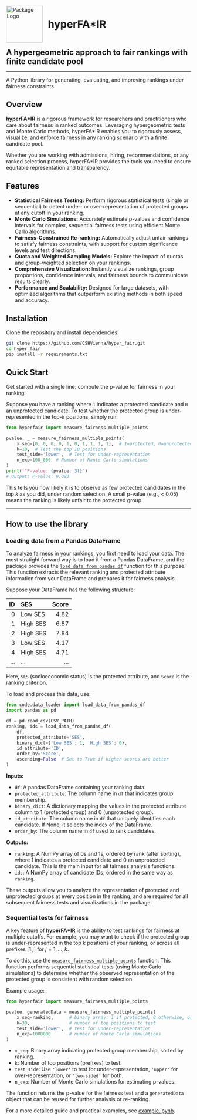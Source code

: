 <p align="left">
  <img src="logo.png" alt="Package Logo" width="100" style="vertical-align: middle; margin-right: 10px;"/>
  <span style="font-size: 2em; vertical-align: middle;"><strong>hyperFA*IR</strong></span>
</p>
<p align="left">
  <span style="font-size: 1.5em; vertical-align: top;"><strong>A hypergeometric approach to fair rankings with finite candidate
pool
</strong></span>
</p>

---
A Python library for generating, evaluating, and improving rankings under fairness constraints.

## Overview

**hyperFA*IR** is a rigorous framework for researchers and practitioners who care about fairness in ranked outcomes. Leveraging hypergeometric tests and Monte Carlo methods, hyperFA*IR enables you to rigorously assess, visualize, and enforce fairness in any ranking scenario with a finite candidate pool.

Whether you are working with admissions, hiring, recommendations, or any ranked selection process, hyperFA*IR provides the tools you need to ensure equitable representation and transparency.

## Features

- **Statistical Fairness Testing:** Perform rigorous statistical tests (single or sequential) to detect under- or over-representation of protected groups at any cutoff in your ranking.
- **Monte Carlo Simulations:** Accurately estimate p-values and confidence intervals for complex, sequential fairness tests using efficient Monte Carlo algorithms.
- **Fairness-Constrained Re-ranking:** Automatically adjust unfair rankings to satisfy fairness constraints, with support for custom significance levels and test directions.
- **Quota and Weighted Sampling Models:** Explore the impact of quotas and group-weighted selection on your rankings.
- **Comprehensive Visualization:** Instantly visualize rankings, group proportions, confidence intervals, and fairness bounds to communicate results clearly.
- **Performance and Scalability:** Designed for large datasets, with optimized algorithms that outperform existing methods in both speed and accuracy.


## Installation

Clone the repository and install dependencies:

```sh
git clone https://github.com/CSHVienna/hyper_fair.git
cd hyper_fair
pip install -r requirements.txt
```

## Quick Start

Get started with a single line: compute the p-value for fairness in your ranking!

Suppose you have a ranking where `1` indicates a protected candidate and `0` an unprotected candidate. To test whether the protected group is under-represented in the top-$k$ positions, simply run:

```python
from hyperfair import measure_fairness_multiple_points

pvalue, _ = measure_fairness_multiple_points(
    x_seq=[0, 0, 0, 0, 1, 0, 1, 1, 1, 1],  # 1=protected, 0=unprotected
    k=10,  # Test the top 10 positions
    test_side='lower',  # Test for under-representation
    n_exp=100_000  # Number of Monte Carlo simulations
)
print(f"P-value: {pvalue:.3f}")
# Output: P-value: 0.023
```

This tells you how likely it is to observe as few protected candidates in the top $k$ as you did, under random selection. A small p-value (e.g., < 0.05) means the ranking is likely unfair to the protected group.

---



## How to use the library

### Loading data from a Pandas DataFrame

To analyze fairness in your rankings, you first need to load your data. The most stratight forward way is to load it from a Pandas DataFrame, and the package provides the [`load_data_from_pandas_df`](code/data_loader.py) function for this purpose. This function extracts the relevant ranking and protected attribute information from your DataFrame and prepares it for fairness analysis.

Suppose your DataFrame has the following structure:

|   ID | SES      |   Score |
|-----:|:---------|--------:|
|    0 | Low SES  |    4.82 |
|    1 | High SES |    6.87 |
|    2 | High SES |    7.84 |
|    3 | Low SES |    4.17 |
|    4 | High SES |    4.71 |
|  ... |   ...    |   ...   |

Here, `SES` (socioeconomic status) is the protected attribute, and `Score` is the ranking criterion.

To load and process this data, use:

```python
from code.data_loader import load_data_from_pandas_df
import pandas as pd

df = pd.read_csv(CSV_PATH)
ranking, ids = load_data_from_pandas_df(
    df,
    protected_attribute='SES',
    binary_dict={'Low SES': 1, 'High SES': 0},
    id_attribute='ID',
    order_by='Score',
    ascending=False  # Set to True if higher scores are better
)
```

**Inputs:**
- `df`: A pandas DataFrame containing your ranking data.
- `protected_attribute`: The column name in `df` that indicates group membership.
- `binary_dict`: A dictionary mapping the values in the protected attribute column to 1 (protected group) and 0 (unprotected group).
- `id_attribute`: The column name in `df` that uniquely identifies each candidate. If None, it selects the index of the DataFrame.
- `order_by`: The column name in `df` used to rank candidates.

**Outputs:**
- `ranking`: A NumPy array of 0s and 1s, ordered by rank (after sorting), where 1 indicates a protected candidate and 0 an unprotected candidate. This is the main input for all fairness analysis functions.
- `ids`: A NumPy array of candidate IDs, ordered in the same way as `ranking`.

These outputs allow you to analyze the representation of protected and unprotected groups at every position in the ranking, and are required for all subsequent fairness tests and visualizations in the package.

### Sequential tests for fairness

A key feature of **hyperFA*IR** is the ability to test rankings for fairness at multiple cutoffs. For example, you may want to check if the protected group is under-represented in the top $k$ positions of your ranking, or across all prefixes [1:j] for $j=1,\ldots,k$.

To do this, use the [`measure_fairness_multiple_points`](code/hyperfair.py) function. This function performs sequential statistical tests (using Monte Carlo simulations) to determine whether the observed representation of the protected group is consistent with random selection.

Example usage:

```python
from hyperfair import measure_fairness_multiple_points

pvalue, generatedData = measure_fairness_multiple_points(
    x_seq=ranking,      # binary array: 1 if protected, 0 otherwise, ordered by rank
    k=30,               # number of top positions to test
    test_side='lower',  # test for under-representation
    n_exp=1000000       # number of Monte Carlo simulations
)
```
- `x_seq`: Binary array indicating protected group membership, sorted by ranking.
- `k`: Number of top positions (prefixes) to test.
- `test_side`: Use `'lower'` to test for under-representation, `'upper'` for over-representation, or `'two-sided'` for both.
- `n_exp`: Number of Monte Carlo simulations for estimating p-values.

The function returns the p-value for the fairness test and a `generatedData` object that can be reused for further analysis or re-ranking.

For a more detailed guide and practical examples, see [example.ipynb](example.ipynb).
